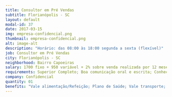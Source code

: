 ```yaml
---
title: Consultor em Pré Vendas
subtitle: Florianópolis - SC
layout: default
modal-id: 37
date: 2017-03-15
img: empresa-confidencial.png
thumbnail: empresa-confidencial.png
alt: image-alt
description: "Horário: das 08:00 às 18:00 segunda a sexta (flexível)"
job: Consultor em Pré Vendas
city: Florianópolis - SC
neighborhood: Bairro Capoeiras
salary: 1700 fixo + 950 variável + 2% sobre venda realizada por 12 meses
requirements: Superior Completo; Boa comunicação oral e escrita; Conhecimento das ferramentas do Office (Word, Excel e Power Point);Facilidade com ferramentas de busca da internet;
company: Confidencial
quantity: 01
benefits: "Vale alimentação/Refeição; Plano de Saúde; Vale transporte; Plano Odontológico; PPR/PL"
---
```

